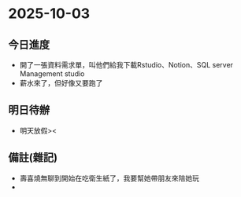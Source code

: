# 2025-10-03

## 今日進度 
- 開了一張資料需求單，叫他們給我下載Rstudio、Notion、SQL server Management studio
- 薪水來了，但好像又要跑了

## 明日待辦
- 明天放假><

## 備註(雜記)
- 壽喜燒無聊到開始在吃衛生紙了，我要幫她帶朋友來陪她玩
- 
